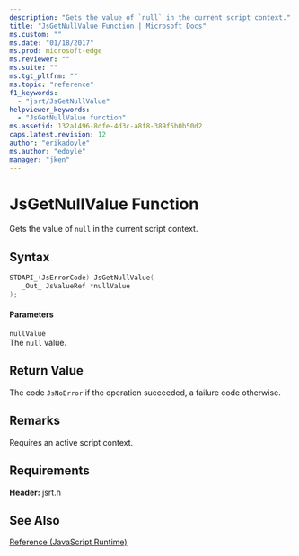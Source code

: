 ```yaml
---
description: "Gets the value of `null` in the current script context."
title: "JsGetNullValue Function | Microsoft Docs"
ms.custom: ""
ms.date: "01/18/2017"
ms.prod: microsoft-edge
ms.reviewer: ""
ms.suite: ""
ms.tgt_pltfrm: ""
ms.topic: "reference"
f1_keywords: 
  - "jsrt/JsGetNullValue"
helpviewer_keywords: 
  - "JsGetNullValue function"
ms.assetid: 132a1496-8dfe-4d3c-a8f8-389f5b0b50d2
caps.latest.revision: 12
author: "erikadoyle"
ms.author: "edoyle"
manager: "jken"
---
```

# JsGetNullValue Function
Gets the value of `null` in the current script context.  
  
## Syntax  
  
```cpp  
STDAPI_(JsErrorCode) JsGetNullValue(  
   _Out_ JsValueRef *nullValue  
);  
```  
  
#### Parameters  
 `nullValue`  
 The `null` value.  
  
## Return Value  
 The code `JsNoError` if the operation succeeded, a failure code otherwise.  
  
## Remarks  
 Requires an active script context.  
  
## Requirements  
 **Header:** jsrt.h  
  
## See Also  
 [Reference (JavaScript Runtime)](../chakra-hosting/reference-javascript-runtime.md)